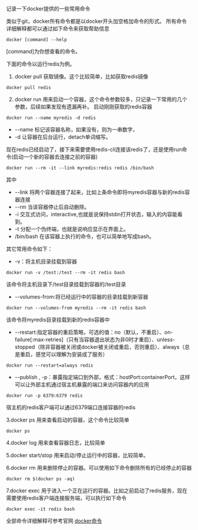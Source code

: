记录一下docker提供的一些常用命令

类似于git，docker所有命令都是以docker开头加空格加命令的形式。
所有命令详细解释都可以通过如下命令来获取帮助信息
```
docker [command] --help
```
[command]为你想查看的命令。

下面的命令以运行redis为例。

1. docker pull
	获取镜像。这个比较简单，比如获取redis镜像
```
docker pull redis
```
2. docker run
	用来启动一个容器，这个命令参数较多，只记录一下常用的几个参数，后续如果发现有遗漏再补。
启动刚刚获取的redis容器
```
docker run --name myredis -d redis
```

* --name
标记该容器名称，如果没有，则为一串数字，
* -d
让容器在后台运行，detach单词缩写。

现在redis已经启动了，接下来需要使用redis-cli连接该redis了，还是使用run命令(启动一个新的容器去连接之前的容器)
```
docker run --rm -it --link myredis:redis redis /bin/bash
```
其中

* --link
将两个容器连接了起来，比如上条命令即将myredis容器与新的redis容器连接
* --rm
当该容器停止后自动删除。
* -i
交互式访问，interactive,也就是说保持stdin打开状态，输入的内容能看到。
* -t
分配一个伪终端，也就是说响应显示在界面上。
* /bin/bash
在该容器上执行的命令，也可以简单地写成bash。

其它常用命令如下：

* -v：将主机目录挂载到容器
```
docker run -v /test:/test --rm -it redis bash
```
该命令将主机目录下/test目录挂载到容器的/test目录

* --volumes-from:将已经运行中的容器的目录挂载到新容器
```
docker run --volumes-from myredis --rm -it redis bash
```
该命令将myredis目录挂载到新的redis容器中

* --restart:指定容器的重启策略，可选的值：no（默认，不重启）、on-failure[:max-retries]（只有当容器退出状态为非0时才重启）、unless-stopped（除非容器被关闭或docker被关闭或重启，否则重启）、always（总是重启，感觉可以理解为安装成了服务）
```
docker run --restart=always redis
```
* --publish , -p：暴露指定端口到外部，格式：hostPort:containerPort，这样可以让外部主机通过宿主机暴露的端口来访问容器内的应用
```
docker run -p 6379:6379 redis
```
宿主机的redis客户端可以通过6379端口连接容器的redis

3.docker ps
用来查看启动的容器，这个命令比较简单
```
docker ps
```
4.docker log
用来查看容器日志，比较简单

5.docker start/stop
用来启动/停止运行中的容器，比较简单。

6.docker rm
用来删除停止的容器。可以使用如下命令删除所有的已经停止的容器
```
docker rm $(docker ps -aq)
```
7.docker exec
用于进入一个正在运行的容器。比如之前启动了redis服务，现在需要使用redis客户端连接服务端，可以执行如下命令
```
docker exec -it redis bash
```
全部命令详细解释可参考官网 [docker命令](https://docs.docker.com/engine/reference/commandline/docker/)

